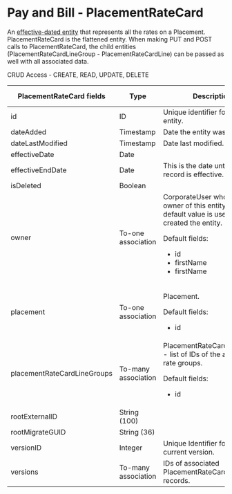 # Pay and Bill - PlacementRateCard

An [effective-dated entity](../index.html#effective-dated-entity) that represents all the rates on a Placement. PlacementRateCard is the flattened entity. When making PUT and POST calls to PlacementRateCard, the child entities (PlacementRateCardLineGroup - PlacementRateCardLine) can be passed as well with all associated data.

CRUD Access - CREATE, READ, UPDATE, DELETE

<table>
    <colgroup>
        <col width="20%" />
        <col width="20%" />
        <col width="20%" />
        <col width="20%" />
        <col width="20%" />
    </colgroup>
    <thead>
        <tr class="header">
            <th>PlacementRateCard fields</th>
            <th>Type</th>
            <th>Description</th>
            <th>Not null</th>
            <th>Read-only</th>
        </tr>
    </thead>
    <tbody>
        <tr class="even">
            <td>id</td>
            <td>ID</td>
            <td>Unique identifier for this entity.</td>
            <td>X</td>
            <td>X</td>
        </tr>
        <tr class="odd">
            <td>dateAdded</td>
            <td>Timestamp</td>
            <td>Date the entity was added.</td>
            <td>X</td>
            <td>X</td>
        </tr>
        <tr class="even">
            <td>dateLastModified</td>
            <td>Timestamp</td>
            <td>Date last modified.</td>
            <td>X</td>
            <td>X</td>
        </tr>
        <tr class="odd">
            <td>effectiveDate</td>
            <td>Date</td>
            <td></td>
            <td>X</td>
            <td></td>
        </tr>
        <tr class="even">
            <td>effectiveEndDate</td>
            <td>Date</td>
            <td>This is the date until when the record is effective.</td>
            <td></td>
            <td>X</td>
        </tr>
        <tr class="odd">
            <td>isDeleted</td>
            <td>Boolean</td>
            <td></td>
            <td></td>
            <td>X</td>
        </tr>
        <tr class="even">
            <td>owner</td>
            <td>To-one association</td>
            <td>CorporateUser who is the owner of this entity. The default value is user who created the entity.
                <p>Default fields:</p>
                    <ul><li>id</li>
                    <li>firstName</li>
                    <li>firstName</li>
                </ul>
            </td>
            <td></td>
            <td>X</td>
        </tr>
        <tr class="odd">
            <td>placement</td>
            <td>To-one association</td>
            <td><p>Placement.</p>
                <p>Default fields:</p>
                <ul>
                    <li>id</li>
                </ul>
            </td>
            <td></td>
            <td></td>
        </tr>
        <tr class="even">
            <td>placementRateCardLineGroups</td>
            <td>To-many association</td>
            <td>PlacementRateCardLineGroup - list of IDs of the associated rate groups.
                <p>Default fields:</p>
                <ul>
                    <li>id</li>
                </ul>
            </td>
            <td></td>
            <td>X</td>
        </tr>
        <tr class="odd">
            <td>rootExternalID</td>
            <td>String (100)</td>
            <td></td>
            <td></td>
            <td>X</td>
        </tr>
        <tr class="even">
            <td>rootMigrateGUID</td>
            <td>String (36)</td>
            <td></td>
            <td></td>
            <td>X</td>
        </tr>
        <tr class="odd">
            <td>versionID</td>
            <td>Integer</td>
            <td>Unique Identifier for the current version.</td>
            <td></td>
            <td>X</td>
        </tr>
        <tr class="even">
            <td>versions</td>
            <td>To-many association</td>
            <td>IDs of associated PlacementRateCardVersion records.</td>
            <td></td>
            <td>X</td>
        </tr>
    </tbody>
</table>







